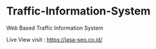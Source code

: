 # Traffic-Information-System
Web Based Traffic Information System

Live View visit : https://jasa-seo.co.id/
